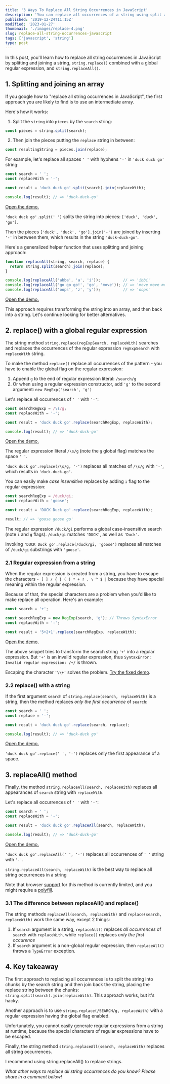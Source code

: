 ```yaml
---
title: '3 Ways To Replace All String Occurrences in JavaScript'
description: 'You can replace all occurrences of a string using split and join approach, replace() with a regular expression and the new replaceAll() string method.'
published: '2019-12-24T11:15Z'
modified: '2023-01-27'
thumbnail: './images/replace-4.png'
slug: replace-all-string-occurrences-javascript
tags: ['javascript', 'string']
type: post
---
```


In this post, you'll learn how to replace all string occurrences in JavaScript by splitting and joining a string, `string.replace()` combined with a global regular expression, and `string.replaceAll()`.  

<Affiliate type="traversyJavaScript" />

<TableOfContents maxLevel={2} />

## 1. Splitting and joining an array

If you google how to "replace all string occurrences in JavaScript", the first approach you are likely to find is to use an intermediate array.  

Here's how it works:

1) Split the `string` into `pieces` by the `search` string: 

```javascript
const pieces = string.split(search);
```

2) Then join the pieces putting the `replace` string in between: 

```javascript
const resultingString = pieces.join(replace);
```

For example, let's replace all spaces `' '` with hyphens `'-'` in `'duck duck go'` string:

```javascript mark=4
const search = ' ';
const replaceWith = '-';

const result = 'duck duck go'.split(search).join(replaceWith);

console.log(result); // => 'duck-duck-go'
```
[Open the demo.](https://jsfiddle.net/dmitri_pavlutin/0cbfjwhz/)

`'duck duck go'.split(' ')` splits the string into pieces: `['duck', 'duck', 'go']`.  

Then the pieces  `['duck', 'duck', 'go'].join('-')` are joined by inserting `'-'` in between them, which results in the string `'duck-duck-go'`.  

Here's a generalized helper function that uses splitting and joining approach:

```javascript
function replaceAll(string, search, replace) {
  return string.split(search).join(replace);
}

console.log(replaceAll('abba', 'a', 'i'));          // => 'ibbi'
console.log(replaceAll('go go go!', 'go', 'move')); // => 'move move move!'
console.log(replaceAll('oops', 'z', 'y'));          // => 'oops'
```

[Open the demo.](https://jsfiddle.net/dmitri_pavlutin/rf3bnz2y/)

This approach requires transforming the string into an array, and then back into a string. Let's continue looking for better alternatives.  

## 2. replace() with a global regular expression

The string method `string.replace(regExpSearch, replaceWith)` searches and replaces the occurrences of the regular expression `regExpSearch` with `replaceWith` string.  

To make the method `replace()` replace all occurrences of the pattern - you have to enable the global flag on the regular expression:

1) Append `g` to the end of regular expression literal: `/search/g`
2) Or when using a regular expression constructor, add `'g'` to the second argument: `new RegExp('search', 'g')`  

Let's replace all occurrences of `' '` with `'-'`:

```javascript
const searchRegExp = /\s/g;
const replaceWith = '-';

const result = 'duck duck go'.replace(searchRegExp, replaceWith);

console.log(result); // => 'duck-duck-go'
```

[Open the demo.](https://jsfiddle.net/dmitri_pavlutin/479oarmj/)

The regular expression literal `/\s/g` (note the `g` global flag) matches the space `' '`.  

`'duck duck go'.replace(/\s/g, '-')` replaces all matches of `/\s/g` with `'-'`, which results in `'duck-duck-go'`.  

You can easily make *case insensitive* replaces by adding `i` flag to the regular expression:

```javascript mark=1
const searchRegExp = /duck/gi;
const replaceWith = 'goose';

const result = 'DUCK Duck go'.replace(searchRegExp, replaceWith);

result; // => 'goose goose go'
```

The regular expression `/duck/gi` performs a global case-insensitive search (note `i` and `g` flags). `/duck/gi` matches `'DUCK'`, as well as `'Duck'`.  

Invoking `'DUCK Duck go'.replace(/duck/gi, 'goose')` replaces all matches of `/duck/gi` substrings with `'goose'`.  

### 2.1 Regular expression from a string

When the regular expression is created from a string, you have to escape the characters `- [ ] / { } ( ) * + ? . \ ^ $ |` because they have special meaning within the regular expression.  

Because of that, the special characters are a problem when you'd like to make replace all operation. Here's an example:

```javascript mark=3
const search = '+';

const searchRegExp = new RegExp(search, 'g'); // Throws SyntaxError
const replaceWith = '-';

const result = '5+2+1'.replace(searchRegExp, replaceWith);
```
[Open the demo.](https://jsfiddle.net/dmitri_pavlutin/32wrdafe/)

The above snippet tries to transform the search string `'+'` into a regular expression. But `'+'` is an invalid regular expression, thus `SyntaxError: Invalid regular expression: /+/` is thrown.  

Escaping the character `'\\+'` solves the problem. [Try the fixed demo](https://jsfiddle.net/dmitri_pavlutin/32wrdafe/2/).

### 2.2 replace() with a string

If the first argument `search` of `string.replace(search, replaceWith)` is a string, then the method replaces *only the first occurrence* of `search`:  

```javascript mark=1
const search = ' ';
const replace = '-';

const result = 'duck duck go'.replace(search, replace);

console.log(result); // => 'duck-duck go'
```
[Open the demo.](https://jsfiddle.net/dmitri_pavlutin/L7qutvmg/)

`'duck duck go'.replace(' ', '-')` replaces only the first appearance of a space.  

## 3. replaceAll() method

Finally, the method `string.replaceAll(search, replaceWith)` replaces all appearances of `search` string with `replaceWith`.  

Let's replace all occurrences of `' '` with `'-'`:

```javascript
const search = ' ';
const replaceWith = '-';

const result = 'duck duck go'.replaceAll(search, replaceWith);

console.log(result); // => 'duck-duck-go'
```

[Open the demo.](https://jsfiddle.net/dmitri_pavlutin/m5e603so/)

`'duck duck go'.replaceAll(' ', '-')` replaces all occurrences of `' '` string with `'-'`.  

`string.replaceAll(search, replaceWith)` is the best way to replace all string occurrences in a string 

Note that browser [support](https://caniuse.com/#search=replaceAll) for this method is currently limited, and you might require a [polyfill](https://github.com/es-shims/String.prototype.replaceAll).  

### 3.1 The difference between replaceAll() and replace()

The string methods `replaceAll(search, replaceWith)` and `replace(search, replaceWith)` work the same way, except 2 things:

1) If `search` argument is a string, `replaceAll()` replaces *all occurrences* of `search` with `replaceWith`, while `replace()` replaces *only the first occurence*  
2) If `search` argument is a non-global regular expression, then `replaceAll()` throws a `TypeError` exception.  

## 4. Key takeaway

The first approach to replacing all occurrences is to split the string into chunks by the search string and then join back the string, placing the replace string between the chunks: `string.split(search).join(replaceWith)`. This approach works, but it's hacky.

Another approach is to use `string.replace(/SEARCH/g, replaceWith)` with a regular expression having the global flag enabled. 

Unfortunately, you cannot easily generate regular expressions from a string at runtime, because the special characters of regular expressions have to be escaped.   

Finally, the string method `string.replaceAll(search, replaceWith)` replaces all string occurrences. 

I recommend using string.replaceAll() to replace strings.  

*What other ways to replace all string occurrences do you know? Please share in a comment below!*
